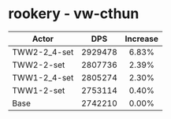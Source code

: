 # rookery - vw-cthun
| Actor | DPS | Increase |
|---|:---:|:---:|
|TWW2-2_4-set|2929478|6.83%|
|TWW2-2-set|2807736|2.39%|
|TWW1-2_4-set|2805274|2.30%|
|TWW1-2-set|2753114|0.40%|
|Base|2742210|0.00%|
